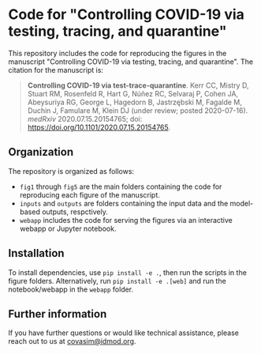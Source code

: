 # Code for "Controlling COVID-19 via testing, tracing, and quarantine"

This repository includes the code for reproducing the figures in the manuscript "Controlling COVID-19 via testing, tracing, and quarantine". The citation for the manuscript is:

> **Controlling COVID-19 via test-trace-quarantine**. Kerr CC, Mistry D, Stuart RM, Rosenfeld R, Hart G, Núñez RC, Selvaraj P, Cohen JA, Abeysuriya RG, George L, Hagedorn B, Jastrzębski M, Fagalde M, Duchin J, Famulare M, Klein DJ (under review; posted 2020-07-16). *medRxiv* 2020.07.15.20154765; doi: https://doi.org/10.1101/2020.07.15.20154765.

## Organization

The repository is organized as follows:

- `fig1` through `fig5` are the main folders containing the code for reproducing each figure of the manuscript.
- `inputs` and `outputs` are folders containing the input data and the model-based outputs, respctively.
- `webapp` includes the code for serving the figures via an interactive webapp or Jupyter notebook.

## Installation

To install dependencies, use `pip install -e .`, then run the scripts in the figure folders. Alternatively, run `pip install -e .[web]` and run the notebook/webapp in the `webapp` folder.

## Further information

If you have further questions or would like technical assistance, please reach out to us at covasim@idmod.org.